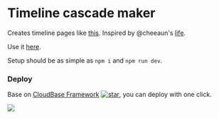 # Timeline cascade maker
Creates timeline pages like [this](https://robko.ch/timeline). Inspired by @cheeaun's [life](https://github.com/cheeaun/life).

Use it [here](https://cascade.page).

Setup should be as simple as `npm i` and `npm run dev`.

### Deploy

Base on [CloudBase Framework](https://github.com/Tencent/cloudbase-framework) [![star](https://img.shields.io/github/stars/Tencent/cloudbase-framework?style=social)](https://github.com/Tencent/cloudbase-framework), you can deploy with one click.

[![](https://main.qcloudimg.com/raw/95b6b680ef97026ae10809dbd6516117.svg)](https://console.cloud.tencent.com/tcb/env/index?action=CreateAndDeployCloudBaseProject&appUrl=https%3A%2F%2Fgithub.com%2FYoungWilliamZ%2Ftimeline-maker&branch=master)
